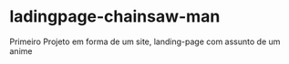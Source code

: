 # ladingpage-chainsaw-man

Primeiro Projeto em forma de um site, landing-page com assunto de um anime
